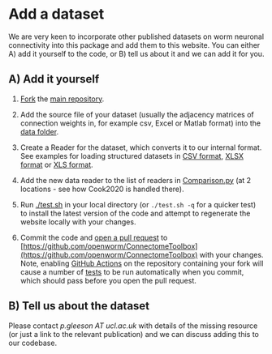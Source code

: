 # Add a dataset

We are very keen to incorporate other published datasets on worm neuronal connectivity into this package and add them to this website. You can either A) add it yourself to the code, or B) tell us about it and we can add it for you. 

## A) Add it yourself

1) [Fork](https://docs.github.com/en/pull-requests/collaborating-with-pull-requests/working-with-forks/fork-a-repo) the [main repository](https://github.com/openworm/ConnectomeToolbox).

2) Add the source file of your dataset (usually the adjacency matrices of connection weights in, for example csv, Excel or Matlab format) into the [data folder](https://github.com/openworm/ConnectomeToolbox/tree/main/cect/data).

3) Create a Reader for the dataset, which converts it to our internal format. See examples for loading structured datasets in [CSV format](https://github.com/pgleeson/ConnectomeToolbox/blob/main/cect/Cook2020DataReader.py), [XLSX format](https://github.com/openworm/ConnectomeToolbox/blob/main/cect/Cook2019DataReader.py) or [XLS format](https://github.com/openworm/ConnectomeToolbox/blob/6847151db6a5dc9bc3fea1c5a40d01d1a6b024fa/cect/SpreadsheetDataReader.py). 

4) Add the new data reader to the list of readers in [Comparison.py](https://github.com/openworm/ConnectomeToolbox/blob/6847151db6a5dc9bc3fea1c5a40d01d1a6b024fa/cect/Comparison.py) (at 2 locations - see how Cook2020 is handled there).

5) Run [./test.sh](https://github.com/openworm/ConnectomeToolbox/blob/main/test.sh) in your local directory (or `./test.sh -q` for a quicker test) to install the latest version of the code and attempt to regenerate the website locally with your changes. 

6) Commit the code and [open a pull request](https://docs.github.com/en/pull-requests/collaborating-with-pull-requests/proposing-changes-to-your-work-with-pull-requests/about-pull-requests) to [https://github.com/openworm/ConnectomeToolbox](https://github.com/openworm/ConnectomeToolbox) with your changes. Note, enabling [GitHub Actions](https://github.com/features/actions) on the repository containing your fork will cause a number of [tests](https://github.com/openworm/ConnectomeToolbox/tree/main/.github/workflows) to be run automatically when you commit, which should pass before you open the pull request. 

## B) Tell us about the dataset

Please contact *p.gleeson AT ucl.ac.uk* with details of the missing resource (or just a link to the relevant publication) and we can discuss adding this to our codebase.

